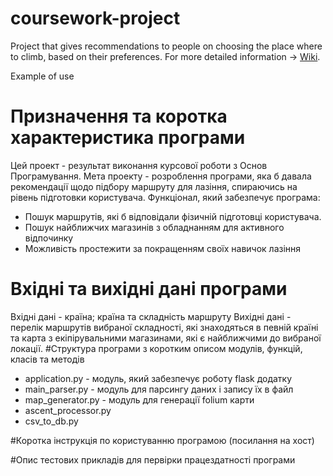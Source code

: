 # coursework-project

Project that gives recommendations to people on choosing the place where to climb, based on their preferences.
For more detailed information -> [Wiki](https://github.com/8bit-number/coursework-project/wiki).

Example of use



# Призначення та коротка характеристика програми
Цей проект - результат виконання курсової роботи з Основ Програмування. Мета проекту - розроблення програми, 
яка б давала рекомендації щодо підбору маршруту для лазіння,
спираючись на рівень підготовки користувача. 
Функціонал, який забезпечує програма:
- Пошук маршрутів, які б відповідали фізичній підготовці користувача.
- Пошук найближчих магазинів з обладнанням для активного відпочинку
- Можливість простежити за покращенням своїх навичок лазіння
# Вхідні та вихідні дані програми
Вхідні дані - країна; країна та складність маршруту
Вихідні дані - перелік маршрутів вибраної складності, які знаходяться в певній
країні та карта з екіпірувальними магазинами, які є найближчими до вибраної локації.
#Структура програми з коротким описом модулів, функцій, класів та методів
- application.py - модуль, який забезпечує роботу flask додатку
- main_parser.py - модуль для парсингу даних і запису їх в файл
- map_generator.py - модуль для генерації folium карти
- ascent_processor.py
- csv_to_db.py

#Коротка інструкція по користуванню програмою
(посилання на хост)

#Опис тестових прикладів для первірки працездатності програми
